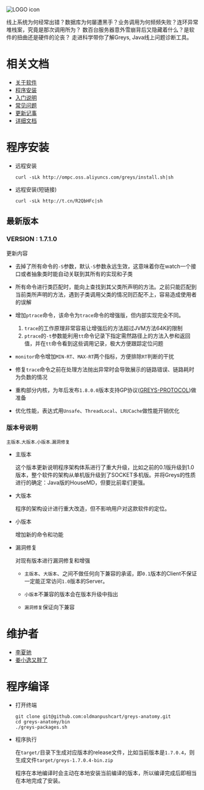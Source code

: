 ![LOGO icon](https://raw.githubusercontent.com/oldmanpushcart/images/master/greys/greys-logo-readme.png)

>
线上系统为何经常出错？数据库为何屡遭黑手？业务调用为何频频失败？连环异常堆栈案，究竟是那次调用所为？
数百台服务器意外雪崩背后又隐藏着什么？是软件的扭曲还是硬件的沦丧？
走进科学带你了解Greys, Java线上问题诊断工具。

# 相关文档

* [关于软件](https://github.com/oldmanpushcart/greys-anatomy/wiki/Home)
* [程序安装](https://github.com/oldmanpushcart/greys-anatomy/wiki/installing)
* [入门说明](https://github.com/oldmanpushcart/greys-anatomy/wiki/Getting-Start)
* [常见问题](https://github.com/oldmanpushcart/greys-anatomy/wiki/FAQ)
* [更新记事](https://github.com/oldmanpushcart/greys-anatomy/wiki/Chronicle)
* [详细文档](https://github.com/oldmanpushcart/greys-anatomy/wiki/greys-pdf)

# 程序安装

- 远程安装

  ```shell
  curl -sLk http://ompc.oss.aliyuncs.com/greys/install.sh|sh
  ```
  
- 远程安装(短链接)
  
  ```shell
  curl -sLk http://t.cn/R2QbHFc|sh
  ```

## 最新版本

### **VERSION :** 1.7.1.0

更新内容

- 去掉了所有命令的`-S`参数，默认`-S`参数永远生效，这意味着你在watch一个接口或者抽象类时能自动关联到其所有的实现和子类

- 所有命令进行类匹配时，能向上查找到其父类所声明的方法。之前只能匹配到当前类所声明的方法，遇到子类调用父类的情况则匹配不上，容易造成使用者的误解

- 增加`ptrace`命令，该命令为`trace`命令的增强版，但内部实现完全不同。

  1. `trace`的工作原理非常容易让增强后的方法超过JVM方法64K的限制
  1. `ptrace`的`-t`参数能利用`tt`命令记录下指定需然路径上的方法入参和返回值，并在`tt`命令看到这些调用记录，极大方便跟踪定位问题

- `monitor`命令增加`MIN-RT`、`MAX-RT`两个指标，方便排除`RT`判断的干扰
  
- 修复`trace`命令之前在处理方法抛出异常时会导致展示的链路错误、链路耗时为负数的情况
  
- 重构部分内核，为年后发布`1.8.0.0`版本支持GP协议([GREYS-PROTOCOL](https://github.com/oldmanpushcart/greys-anatomy/wiki/GREYS-PROTOCOL))做准备  
  
- 优化性能，表达式用`Unsafe`、`ThreadLocal`、`LRUCache`做性能开销优化


### 版本号说明

`主版本`.`大版本`.`小版本`.`漏洞修复`

* 主版本

  这个版本更新说明程序架构体系进行了重大升级，比如之前的0.1版升级到1.0版本，整个软件的架构从单机版升级到了SOCKET多机版。并将Greys的性质进行的确定：Java版的HouseMD，但要比前辈们更强。

* 大版本

  程序的架构设计进行重大改造，但不影响用户对这款软件的定位。

* 小版本

  增加新的命令和功能

* 漏洞修复

  对现有版本进行漏洞修复和增强
  
  - `主版本`、`大版本`、之间不做任何向下兼容的承诺，即`0.1`版本的Client不保证一定能正常访问`1.0`版本的Server。

  - `小版本`不兼容的版本会在版本升级中指出

  - `漏洞修复`保证向下兼容

# 维护者

* [李夏驰](http://www.weibo.com/vlinux)
* [姜小逸又胖了](http://weibo.com/chengtd)


# 程序编译

- 打开终端

  ```shell
  git clone git@github.com:oldmanpushcart/greys-anatomy.git
  cd greys-anatomy/bin
  ./greys-packages.sh
  ```
  
- 程序执行

  在`target/`目录下生成对应版本的release文件，比如当前版本是`1.7.0.4`，则生成文件`target/greys-1.7.0.4-bin.zip`
  
  程序在本地编译时会主动在本地安装当前编译的版本，所以编译完成后即相当在本地完成了安装。